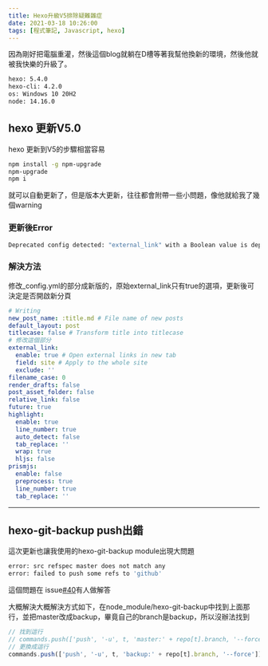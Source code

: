 ```yaml
---
title: Hexo升級V5排除疑難雜症
date: 2021-03-18 10:26:00
tags: [程式筆記, Javascript, hexo]
---
```

因為剛好把電腦重灌，然後這個blog就躺在D槽等著我幫他換新的環境，然後他就被我快樂的升級了。

``` bash
hexo: 5.4.0
hexo-cli: 4.2.0
os: Windows 10 20H2
node: 14.16.0
```
<!-- more -->
## hexo 更新V5.0

hexo 更新到V5的步驟相當容易

```bash
npm install -g npm-upgrade
npm-upgrade
npm i
```

就可以自動更新了，但是版本大更新，往往都會附帶一些小問題，像他就給我了幾個warning

### 更新後Error

```bash
Deprecated config detected: "external_link" with a Boolean value is deprecated. See https://hexo.io/docs/configuration for more details.
```

### 解決方法

修改_config.yml的部分成新版的，原始external_link只有true的選項，更新後可決定是否開啟新分頁

```yaml
# Writing
new_post_name: :title.md # File name of new posts
default_layout: post
titlecase: false # Transform title into titlecase
# 修改這個部分
external_link:
  enable: true # Open external links in new tab
  field: site # Apply to the whole site
  exclude: ''
filename_case: 0
render_drafts: false
post_asset_folder: false
relative_link: false
future: true
highlight:
  enable: true
  line_number: true
  auto_detect: false
  tab_replace: ''
  wrap: true
  hljs: false
prismjs:
  enable: false
  preprocess: true
  line_number: true
  tab_replace: ''
```

---

## hexo-git-backup push出錯

這次更新也讓我使用的hexo-git-backup module出現大問題

```bash
error: src refspec master does not match any
error: failed to push some refs to 'github'
```

這個問題在 issue[#40](https://github.com/coneycode/hexo-git-backup/issues/40)有人做解答

大概解決大概解決方式如下，在node_module/hexo-git-backup中找到上面那行，並把master改成backup，畢竟自己的branch是backup，所以沒辦法找到

```jsx
// 找到這行
// commands.push(['push', '-u', t, 'master:' + repo[t].branch, '--force']);
// 更換成這行
commands.push(['push', '-u', t, 'backup:' + repo[t].branch, '--force']);
```